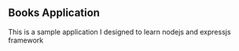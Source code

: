 Books Application
------ 
This is a sample application I designed to learn nodejs and expressjs framework
